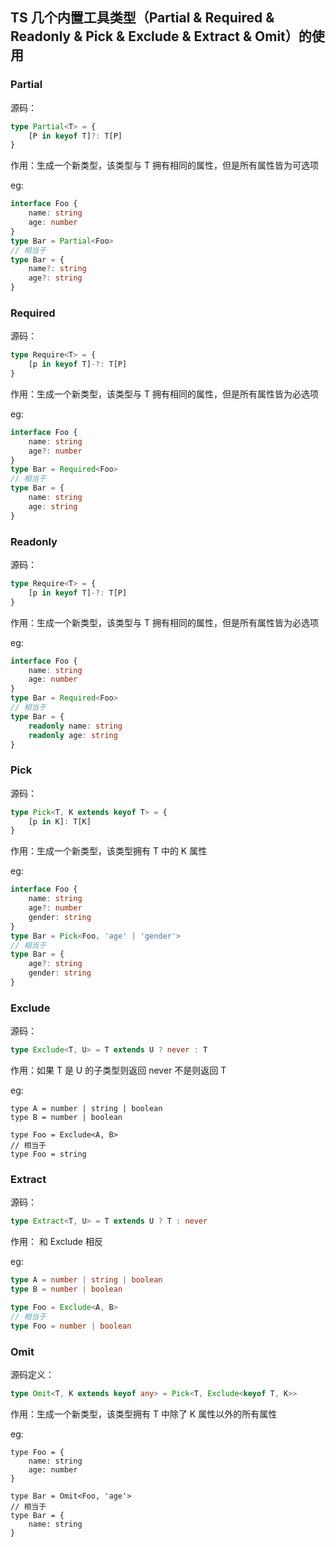 ## TS 几个内置工具类型（Partial & Required & Readonly & Pick & Exclude & Extract & Omit）的使用

### Partial

源码：

```typescript
type Partial<T> = {
    [P in keyof T]?: T[P]
}
```

作用：生成一个新类型，该类型与 T 拥有相同的属性，但是所有属性皆为可选项

eg:

```typescript
interface Foo {
    name: string
    age: number
}
type Bar = Partial<Foo>
// 相当于
type Bar = {
    name?: string
    age?: string
}
```

### Required

源码：

```typescript
type Require<T> = {
    [p in keyof T]-?: T[P]
}
```

作用：生成一个新类型，该类型与 T 拥有相同的属性，但是所有属性皆为必选项

eg:

```typescript
interface Foo {
    name: string
    age?: number
}
type Bar = Required<Foo>
// 相当于
type Bar = {
    name: string
    age: string
}
```

### Readonly

源码：

```typescript
type Require<T> = {
    [p in keyof T]-?: T[P]
}
```

作用：生成一个新类型，该类型与 T 拥有相同的属性，但是所有属性皆为必选项

eg:

```typescript
interface Foo {
    name: string
    age: number
}
type Bar = Required<Foo>
// 相当于
type Bar = {
    readonly name: string
    readonly age: string
}
```

### Pick

源码：

```typescript
type Pick<T, K extends keyof T> = {
    [p in K]: T[K]
}
```

作用：生成一个新类型，该类型拥有 T 中的 K 属性

eg:

```typescript
interface Foo {
    name: string
    age?: number
    gender: string
}
type Bar = Pick<Foo, 'age' | 'gender'>
// 相当于
type Bar = {
    age?: string
    gender: string
}
```

### Exclude

源码：

```typescript
type Exclude<T, U> = T extends U ? never : T
```

作用：如果 T 是 U 的子类型则返回 never 不是则返回  T

eg: 

```
type A = number | string | boolean
type B = number | boolean

type Foo = Exclude<A, B>
// 相当于
type Foo = string
```

### Extract

源码：

```typescript
type Extract<T, U> = T extends U ? T : never
```

作用： 和 Exclude 相反

eg: 

```typescript
type A = number | string | boolean
type B = number | boolean

type Foo = Exclude<A, B>
// 相当于
type Foo = number | boolean
```

### Omit

源码定义：

```typescript
type Omit<T, K extends keyof any> = Pick<T, Exclude<keyof T, K>> 
```

作用：生成一个新类型，该类型拥有 T 中除了 K 属性以外的所有属性

eg:

```
type Foo = {
	name: string
	age: number
}

type Bar = Omit<Foo, 'age'>
// 相当于
type Bar = {
	name: string
}
```
